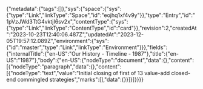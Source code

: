 {"metadata":{"tags":[]},"sys":{"space":{"sys":{"type":"Link","linkType":"Space","id":"eojhq1xf4v9y"}},"type":"Entry","id":"1pVzJWd3TtG4vktjI6sv2x","contentType":{"sys":{"type":"Link","linkType":"ContentType","id":"card"}},"revision":2,"createdAt":"2023-10-23T12:40:06.487Z","updatedAt":"2023-12-05T19:57:12.089Z","environment":{"sys":{"id":"master","type":"Link","linkType":"Environment"}}},"fields":{"internalTitle":{"en-US":"Our History - Timeline - 1987"},"title":{"en-US":"1987"},"body":{"en-US":{"nodeType":"document","data":{},"content":[{"nodeType":"paragraph","data":{},"content":[{"nodeType":"text","value":"Initial closing of first of 13 value-add closed-end commingled strategies","marks":[],"data":{}}]}]}}}}